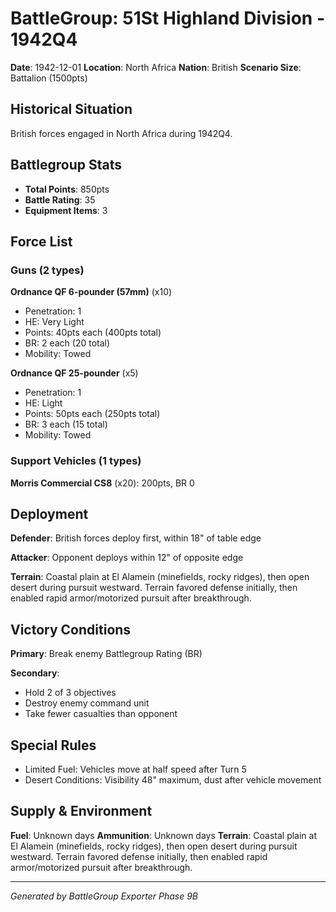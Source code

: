 # BattleGroup: 51St Highland Division - 1942Q4

**Date**: 1942-12-01
**Location**: North Africa
**Nation**: British
**Scenario Size**: Battalion (1500pts)

## Historical Situation

British forces engaged in North Africa during 1942Q4.

## Battlegroup Stats

- **Total Points**: 850pts
- **Battle Rating**: 35
- **Equipment Items**: 3

## Force List

### Guns (2 types)

**Ordnance QF 6-pounder (57mm)** (x10)
- Penetration: 1
- HE: Very Light
- Points: 40pts each (400pts total)
- BR: 2 each (20 total)
- Mobility: Towed

**Ordnance QF 25-pounder** (x5)
- Penetration: 1
- HE: Light
- Points: 50pts each (250pts total)
- BR: 3 each (15 total)
- Mobility: Towed

### Support Vehicles (1 types)

**Morris Commercial CS8** (x20): 200pts, BR 0

## Deployment

**Defender**: British forces deploy first, within 18" of table edge

**Attacker**: Opponent deploys within 12" of opposite edge

**Terrain**: Coastal plain at El Alamein (minefields, rocky ridges), then open desert during pursuit westward. Terrain favored defense initially, then enabled rapid armor/motorized pursuit after breakthrough.

## Victory Conditions

**Primary**: Break enemy Battlegroup Rating (BR)

**Secondary**:
- Hold 2 of 3 objectives
- Destroy enemy command unit
- Take fewer casualties than opponent

## Special Rules

- Limited Fuel: Vehicles move at half speed after Turn 5
- Desert Conditions: Visibility 48" maximum, dust after vehicle movement

## Supply & Environment

**Fuel**: Unknown days
**Ammunition**: Unknown days
**Terrain**: Coastal plain at El Alamein (minefields, rocky ridges), then open desert during pursuit westward. Terrain favored defense initially, then enabled rapid armor/motorized pursuit after breakthrough.

---

*Generated by BattleGroup Exporter Phase 9B*

